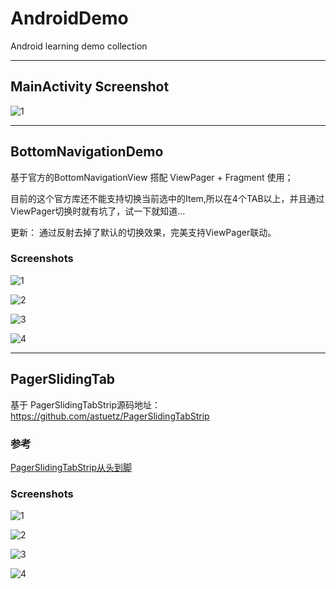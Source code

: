 # AndroidDemo
Android learning demo collection

---

## MainActivity Screenshot
![1](/screenshots/Screenshot_main.png)

---

## BottomNavigationDemo
基于官方的BottomNavigationView 搭配 ViewPager + Fragment 使用；

目前的这个官方库还不能支持切换当前选中的Item,所以在4个TAB以上，并且通过ViewPager切换时就有坑了，试一下就知道...

更新： 通过反射去掉了默认的切换效果，完美支持ViewPager联动。

### Screenshots
![1](/screenshots/BottomNavigationView/Screenshot_1539261621.png)

![2](/screenshots/BottomNavigationView/Screenshot_1539261625.png)

![3](/screenshots/BottomNavigationView/Screenshot_1539261627.png)

![4](/screenshots/BottomNavigationView/Screenshot_1539261629.png)

---

## PagerSlidingTab
基于 PagerSlidingTabStrip源码地址：https://github.com/astuetz/PagerSlidingTabStrip

### 参考
[PagerSlidingTabStrip从头到脚](https://www.jianshu.com/p/dfc83ea3d476)

### Screenshots
![1](/screenshots/PagerSlidingTab/Screenshot_1541379667.png)

![2](/screenshots/PagerSlidingTab/Screenshot_1541379669.png)

![3](/screenshots/PagerSlidingTab/Screenshot_1541379671.png)

![4](/screenshots/PagerSlidingTab/Screenshot_1541379673.png)


